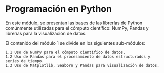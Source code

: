 
# Programación en Python

En este módulo, se presentan las bases de las librerías de Python comúnmente utilizadas para el cómputo científico: NumPy, Pandas y librerías para la visualización de datos.

El contenido del módulo 1 se divide en los siguientes sub-módulos:

    1.1 Uso de NumPy para el cómputo científico de datos.
    1.2 Uso de Pandas para el procesamiento de datos estructurados y series de tiempo.
    1.3 Uso de Matplotlib, Seaborn y Pandas para visualización de datos.

